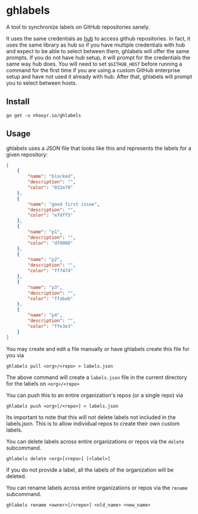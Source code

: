 # ghlabels

A tool to synchronize labels on GitHub repositories sanely.

It uses the same credentials as [hub](http://github.com/github/hub) to access github repositories. In fact, it uses the same library
as hub so if you have multiple credentials with hub and expect to be able to select between them,
ghlabels will offer the same prompts. If you do not have hub setup, it will prompt for the credentials
the same way hub does. You will need to set `$GITHUB_HOST` before running a command for the first time
if you are using a custom GitHub enterprise setup and have not used it already with hub. After that,
ghlabels will prompt you to select between hosts.

## Install

```
go get -u nhooyr.io/ghlabels
```

## Usage

ghlabels uses a JSON file that looks like this and represents the labels for a given repository:

```json
[
    {
        "name": "blocked",
        "description": "",
        "color": "032e70"
    },
    {
        "name": "good first issue",
        "description": "",
        "color": "e7dff5"
    },
    {
        "name": "p1",
        "description": "",
        "color": "df0000"
    },
    {
        "name": "p2",
        "description": "",
        "color": "ff7474"
    },
    {
        "name": "p3",
        "description": "",
        "color": "ffabab"
    },
    {
        "name": "p4",
        "description": "",
        "color": "ffe3e3"
    }
]
``` 

You may create and edit a file manually or have ghlabels create this file for you via

```
ghlabels pull <org>/<repo> > labels.json
```

The above command will create a `labels.json` file in the current directory for the labels on `<org>/<repo>`

You can push this to an entire organization's repos (or a single repo) via

```
ghlabels push <org>[/<repo>] < labels.json 
```

Its important to note that this will not delete labels not included in the labels.json. This is to allow
individual repos to create their own custom labels.

You can delete labels across entire organizations or repos via the `delete` subcommand.

```
ghlabels delete <org>[<repo>] [<label>]
```

If you do not provide a label, all the labels of the organization will be deleted.

You can rename labels across entire organizations or repos via the `rename` subcommand.

```
ghlabels rename <owner>[/<repo>] <old_name> <new_name>
```
